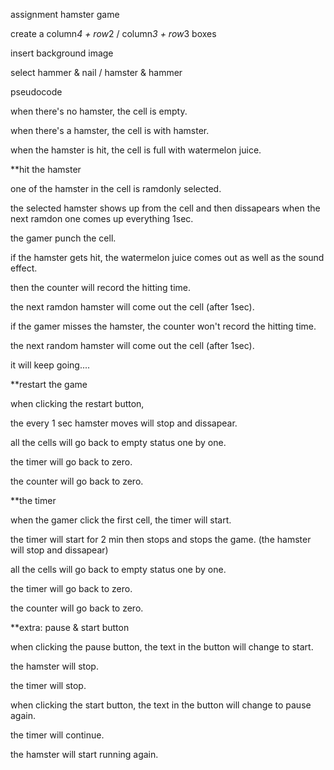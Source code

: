 assignment
hamster game

create a column*4 + row*2 / column*3 + row*3 boxes

insert background image

select hammer & nail / hamster & hammer

pseudocode

when there's no hamster, the cell is empty.

when there's a hamster, the cell is with hamster.

when the hamster is hit, the cell is full with watermelon juice.

**hit the hamster

one of the hamster in the cell is ramdonly selected.

the selected hamster shows up from the cell and then dissapears when the next ramdon one comes up everything 1sec.

the gamer punch the cell.

if the hamster gets hit, the watermelon juice comes out as well as the sound effect.

then the counter will record the hitting time.

the next ramdon hamster will come out the cell (after 1sec).

if the gamer misses the hamster, the counter won't record the hitting time.

the next random hamster will come out the cell (after 1sec).

it will keep going....

**restart the game

when clicking the restart button,

the every 1 sec hamster moves will stop and dissapear.

all the cells will go back to empty status one by one.

the timer will go back to zero.

the counter will go back to zero.

**the timer

when the gamer click the first cell, the timer will start.

the timer will start for 2 min then stops and stops the game. (the hamster will stop and dissapear)

all the cells will go back to empty status one by one.

the timer will go back to zero.

the counter will go back to zero.

**extra: pause & start button

when clicking the pause button, the text in the button will change to start.

the hamster will stop.

the timer will stop.

when clicking the start button, the text in the button will change to pause again.

the timer will continue.

the hamster will start running again.
